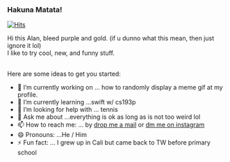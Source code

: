 ### Hakuna Matata!
[![Hits](https://hits.seeyoufarm.com/api/count/incr/badge.svg?url=https%3A%2F%2Fgithub.com%2Falanlin24&count_bg=%23337CCF&title_bg=%23555555&icon=&icon_color=%23E7E7E7&title=views&edge_flat=false)](https://hits.seeyoufarm.com)
<!--
**alanlin24/alanlin24** is a ✨ _special_ ✨ repository because its `README.md` (this file) appears on your GitHub profile.
-->
Hi this Alan, bleed purple and gold. (if u dunno what this mean, then just ignore it lol) <br>
I like to try cool, new, and funny stuff. <br>

<br>
Here are some ideas to get you started:

- 🔭 I’m currently working on ... how to randomly display a meme gif at my profile.
- 🌱 I’m currently learning ...swift w/ cs193p
- 🤔 I’m looking for help with ... tennis
- 💬 Ask me about ...everything is ok as long as is not too weird lol
- 📫 How to reach me: ... by [drop me a mail](alanlin24@ntu.im) or [dm me on instagram](https://www.instagram.com/alanlin24/)
- 😄 Pronouns: ...He / Him
- ⚡ Fun fact: ... I grew up in Cali but came back to TW before primary school
